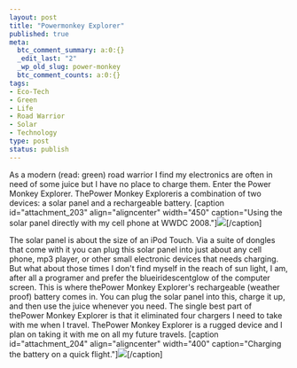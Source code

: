 ```yaml
---
layout: post
title: "Powermonkey Explorer"
published: true
meta:
  btc_comment_summary: a:0:{}
  _edit_last: "2"
  _wp_old_slug: power-monkey
  btc_comment_counts: a:0:{}
tags:
- Eco-Tech
- Green
- Life
- Road Warrior
- Solar
- Technology
type: post
status: publish
---
```

As a modern (read: green) road warrior I find my electronics are often in need of some juice but I have no place to charge them. Enter the Power Monkey Explorer. ThePower Monkey Exploreris a combination of two devices: a solar panel and a rechargeable battery. [caption id="attachment_203" align="aligncenter" width="450" caption="Using the solar panel directly with my cell phone at WWDC 2008."][![](http://northisup.org/adam/northisup/wp-content/uploads/2008/08/imgp14761.jpg)](http://northisup.org/adam/northisup/wp-content/uploads/2008/08/imgp14761.jpg)[/caption]



The solar panel is about the size of an iPod Touch. Via a suite of dongles that come with it you can plug this solar panel into just about any cell phone, mp3 player, or other small electronic devices that needs charging. But what about those times I don't find myself in the reach of sun light, I am, after all a programer and prefer the blueiridescentglow of the computer screen. This is where thePower Monkey Explorer's rechargeable (weather proof) battery comes in. You can plug the solar panel into this, charge it up, and then use the juice whenever you need. The single best part of thePower Monkey Explorer is that it eliminated four chargers I need to take with me when I travel. ThePower Monkey Explorer is a rugged device and I plan on taking it with me on all my future travels. [caption id="attachment_204" align="aligncenter" width="400" caption="Charging the battery on a quick flight."][![](http://northisup.org/adam/northisup/wp-content/uploads/2008/08/imgp151311.jpg)](http://northisup.org/adam/northisup/wp-content/uploads/2008/08/imgp151311.jpg)[/caption]


